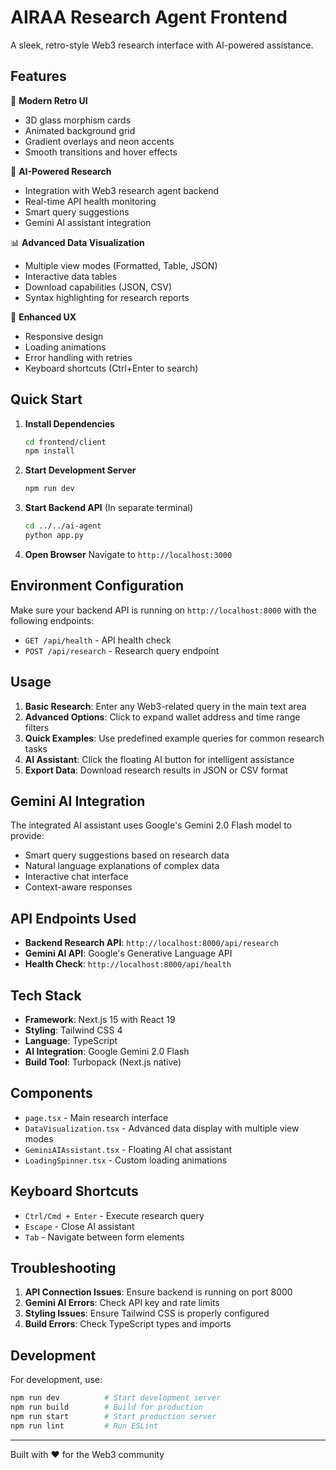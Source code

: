 # AIRAA Research Agent Frontend

A sleek, retro-style Web3 research interface with AI-powered assistance.

## Features

🚀 **Modern Retro UI**
- 3D glass morphism cards
- Animated background grid
- Gradient overlays and neon accents
- Smooth transitions and hover effects

🧠 **AI-Powered Research**
- Integration with Web3 research agent backend
- Real-time API health monitoring
- Smart query suggestions
- Gemini AI assistant integration

📊 **Advanced Data Visualization**
- Multiple view modes (Formatted, Table, JSON)
- Interactive data tables
- Download capabilities (JSON, CSV)
- Syntax highlighting for research reports

🎨 **Enhanced UX**
- Responsive design
- Loading animations
- Error handling with retries
- Keyboard shortcuts (Ctrl+Enter to search)

## Quick Start

1. **Install Dependencies**
   ```bash
   cd frontend/client
   npm install
   ```

2. **Start Development Server**
   ```bash
   npm run dev
   ```

3. **Start Backend API** (In separate terminal)
   ```bash
   cd ../../ai-agent
   python app.py
   ```

4. **Open Browser**
   Navigate to `http://localhost:3000`

## Environment Configuration

Make sure your backend API is running on `http://localhost:8000` with the following endpoints:
- `GET /api/health` - API health check
- `POST /api/research` - Research query endpoint

## Usage

1. **Basic Research**: Enter any Web3-related query in the main text area
2. **Advanced Options**: Click to expand wallet address and time range filters
3. **Quick Examples**: Use predefined example queries for common research tasks
4. **AI Assistant**: Click the floating AI button for intelligent assistance
5. **Export Data**: Download research results in JSON or CSV format

## Gemini AI Integration

The integrated AI assistant uses Google's Gemini 2.0 Flash model to provide:
- Smart query suggestions based on research data
- Natural language explanations of complex data
- Interactive chat interface
- Context-aware responses

## API Endpoints Used

- **Backend Research API**: `http://localhost:8000/api/research`
- **Gemini AI API**: Google's Generative Language API
- **Health Check**: `http://localhost:8000/api/health`

## Tech Stack

- **Framework**: Next.js 15 with React 19
- **Styling**: Tailwind CSS 4
- **Language**: TypeScript
- **AI Integration**: Google Gemini 2.0 Flash
- **Build Tool**: Turbopack (Next.js native)

## Components

- `page.tsx` - Main research interface
- `DataVisualization.tsx` - Advanced data display with multiple view modes
- `GeminiAIAssistant.tsx` - Floating AI chat assistant
- `LoadingSpinner.tsx` - Custom loading animations

## Keyboard Shortcuts

- `Ctrl/Cmd + Enter` - Execute research query
- `Escape` - Close AI assistant
- `Tab` - Navigate between form elements

## Troubleshooting

1. **API Connection Issues**: Ensure backend is running on port 8000
2. **Gemini AI Errors**: Check API key and rate limits
3. **Styling Issues**: Ensure Tailwind CSS is properly configured
4. **Build Errors**: Check TypeScript types and imports

## Development

For development, use:
```bash
npm run dev          # Start development server
npm run build        # Build for production
npm run start        # Start production server
npm run lint         # Run ESLint
```

---

Built with ❤️ for the Web3 community